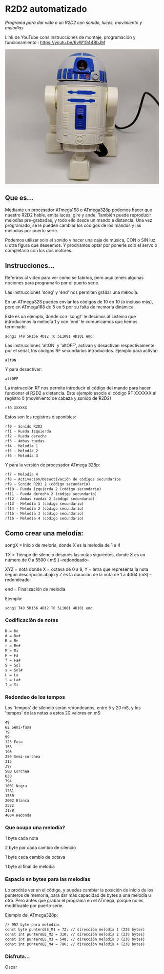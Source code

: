 # R2D2 automatizado

_Programa para dar vida a un R2D2 con sonido, luces, movimiento y melodías_

Link de YouTube cons instrucciones de montaje, programación y funcionamiento :  https://youtu.be/6vW1G448bJM


![R2D2](https://github.com/OscarCalero/R2D2_animado/blob/main/R2D2.png?raw=true)

## Que es...
Mediante un procesador ATmega168 o ATmega328p podemos hacer que nuestro R2D2 hable, emita luces, gire y ande. También puede reproducir melodías pre-grabadas, y todo ello desde un mando a distancia. Una vez programado, se le pueden cambiar los códigos de los mándos y las melodias por puerto serie.

Podemos utilizar solo el sonido y hacer una caja de música, CON o SIN luz, u otra figura que deseemos. Y prodríamos optar por ponerle solo el servo o completarlo con los dos motores.


## Instrucciones...

Referiros al video para ver como se fabrica, pero aquí teneis algunas nociones para programarlo por el puerto serie.

Las instrucciones 'song' y 'end' nos permiten grabar una melodía.

En un ATmega328 puedes enviar los códigos de 10 en 10 (o incluso más), pero en ATmega168 de 5 en 5 por su falta de memoria dinámica.

Este es un ejemplo, donde con 'song1' le decimos al sistema que introducimos la melodía 1 y con 'end' le comunicamos que hemos terminado.

```
song1 T49 5R156 4D12 T0 5L1081 4D101 end 
```

Las instrucciones 'altON' y 'altOFF', activan y desactivan respectivamente por el serial, los códigos RF secundarios introducidos. Ejemplo para activar:
```
altON
```
Y para desactivar:
```
altOFF
```

La instrucción RF nos permite introducir el código del mando para hacer funcionar el R2D2 a distancia.
Este ejemplo asocia el código RF XXXXXX al registro 0 (movimiento de cabeza y sonido de R2D2)
```
rf0 XXXXXX 
```

Estos son los registros disponibles:
```
rf0 - Sonido R2D2
rf1 - Rueda Izquierda
rf2 - Rueda derecha
rf3 - Ambas ruedas
rf4 - Melodía 1
rf5 - Melodía 2
rf6 - Melodía 3
```

Y para la versión de procesador ATmega 328p:
```
rf7 – Melodía 4
rf8 – Activación/Desactivación de códigos secundarios
rf9 - Sonido R2D2 2 (código secundario)
rf10 - Rueda Izquierda 2 (código secundario)
rf11 - Rueda derecha 2 (código secundario)
rf12 - Ambas ruedas 2 (código secundario)
rf13 - Melodía 1 (código secundario)
rf14 - Melodía 2 (código secundario)
rf15 - Melodía 3 (código secundario)
rf16 - Melodía 4 (código secundario)
```

## Como crear una melodía:
songX  = Inicio de meloria, donde X es la melodía de 1 a 4

TX = Tiempo de silencio después las notas siguientes, donde X es un número de 0 a 5500 ( mS ) –redondeado-

XYZ = nota donde X = octava de 0 a 9, Y = letra que representa la nota según descripción abajo y Z es la duración de la nota de 1 a 4004  (mS) –redondeado-

end  = Finalización de melodía

Ejemplo:
```
song1 T49 5R156 4D12 T0 5L1081 4D101 end 
```

### Codificación de notas
```
D = Do
d = Do#
R = Re
r = Re#
M = Mi
F = Fa
f = Fa#
S = Sol
s = Sol#
L = La
l = La#
I = Si
```

### Redondeo de los tempos
Los 'tempos' de silencio serán redondeados, entre 5 y 20 mS, y los 'tempos' de las notas a estos 20 valores en mS:
```
49	
62 Semi-fusa
79	
99	
125 Fusa
158	
198	
250 Semi-corchea
315	
397
500 Corchea
630	
794	
1001 Negra
1261	
1589	
2002 Blanca
2522	
3178	
4004 Redonda
```

### Que ocupa una melodía?
1 byte cada nota

2 byte por cada cambio de silencio

1 byte cada cambio de octava

1 byte al final de melodía

### Espacio en bytes para las melodías
Lo prodrás ver en el código, y puedes cambiar la posición de inicio de los punteros de memoria, para dar más capacidad de bytes a una melodía u otra. Pero antes que grabar el programa en el ATmega, porque no es modificable por puerto serie.

Ejemplo del ATmega328p:
```
// 952 byte para melodias
const byte punteroEE_M1 = 72; // dirección melodía 1 (238 bytes)
const int punteroEE_M2 = 310; // dirección melodía 2 (238 bytes)
const int punteroEE_M3 = 548; // dirección melodía 3 (238 bytes)
const int punteroEE_M4 = 786; // dirección melodía 4 (238 bytes)
```

### Disfruta...

Oscar



